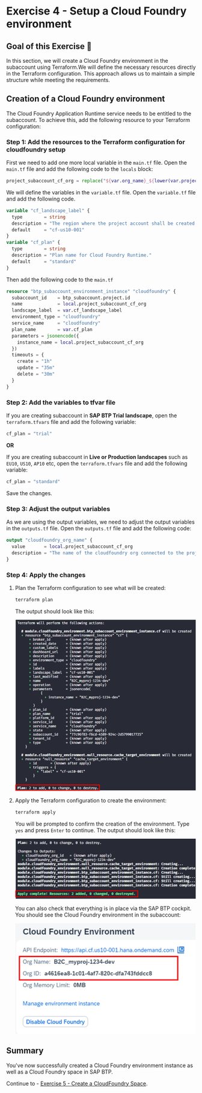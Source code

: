 # Exercise 4 - Setup a Cloud Foundry environment

## Goal of this Exercise 🎯

In this section, we will create a Cloud Foundry environment in the subaccount using Terraform.We will define the necessary resources directly in the Terraform configuration. This approach allows us to maintain a simple structure while meeting the requirements.

## Creation of a Cloud Foundry environment

The Cloud Foundry Application Runtime service needs to be entitled to the subaccount. To achieve this, add the following resource to your Terraform configuration:

### Step 1: Add the resources to the Terraform configuration for cloudfoundry setup

First we need to add one more local variable in the `main.tf` file. Open the `main.tf` file and add the following code to the `locals` block:

```terraform
project_subaccount_cf_org = replace("${var.org_name}_${lower(var.project_name)}-${lower(var.stage)}", " ", "_")
```
We will define the variables in the `variable.tf` file. Open the `variable.tf` file and add the following code.


```terraform
variable "cf_landscape_label" {
  type        = string
  description = "The region where the project account shall be created in."
  default     = "cf-us10-001"
}
variable "cf_plan" {
  type        = string
  description = "Plan name for Cloud Foundry Runtime."
  default     = "standard"
}
```

Then add the following code to the `main.tf`

```terraform
resource "btp_subaccount_environment_instance" "cloudfoundry" {
  subaccount_id    = btp_subaccount.project.id
  name             = local.project_subaccount_cf_org
  landscape_label  = var.cf_landscape_label
  environment_type = "cloudfoundry"
  service_name     = "cloudfoundry"
  plan_name        = var.cf_plan
  parameters = jsonencode({
    instance_name = local.project_subaccount_cf_org
  })
  timeouts = {
    create = "1h"
    update = "35m"
    delete = "30m"
  }
}
```
### Step 2: Add the variables to tfvar file

If you are creating subaccount in **SAP BTP Trial landscape**, open the `terraform.tfvars` file and add the following variable:

```terraform
cf_plan = "trial"
```
**OR**

If you are creating subaccount in **Live or Production landscapes** such as `EU10`, `US10`, `AP10` etc, open the `terraform.tfvars` file and add the following variable:

```terraform
cf_plan = "standard"
```
Save the changes.

### Step 3: Adjust the output variables

As we are using the output variables, we need to adjust the output variables in the `outputs.tf` file. Open the `outputs.tf` file and add the following code:

```terraform
output "cloudfoundry_org_name" {
  value       = local.project_subaccount_cf_org
  description = "The name of the cloudfoundry org connected to the project account."
}
```
### Step 4: Apply the changes

1. Plan the Terraform configuration to see what will be created:

    ```bash
    terraform plan
    ```

    The output should look like this:

    <img width="600px" src="assets/ex7_2.png" alt="executing terraform plan with cloud foundry">

2. Apply the Terraform configuration to create the environment:

    ```bash
    terraform apply
    ```

    You will be prompted to confirm the creation of the environment. Type `yes` and press `Enter` to continue.
   The output should look like this:
    
    <img width="600px" src="assets/ex7_3.png" alt="executing terraform apply with cloud foundry provider">
    
    You can also check that everything is in place via the SAP BTP cockpit. You should see the Cloud Foundry environment in the subaccount:
    
     <img width="600px" src="assets/ex7_4.png" alt="SAP BTP Cockpit with Cloud Foundry environment">
## Summary

You've now successfully created a Cloud Foundry environment instance as well as a Cloud Foundry space in SAP BTP.

Continue to - [Exercise 5 - Create a CloudFoundry Space](../EXERCISE5/README.md).
